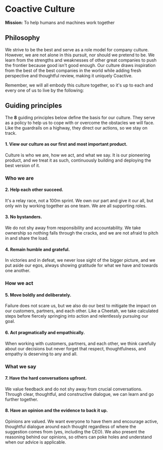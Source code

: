 # Coactive Culture
**Mission:** To help humans and machines work together

## Philosophy
We strive to be the best and serve as a role model for company culture. However, we are not alone in this pursuit, nor should we pretend to be. We learn from the strengths and weaknesses of other great companies to push the frontier because good isn't good enough. Our culture draws inspiration from the best of the best companies in the world while adding fresh perspective and thoughtful review, making it uniquely Coactive.

Remember, we will all embody this culture together, so it's up to each and every one of us to live by the following:

## Guiding principles
The **8** guiding principles below define the basis for our culture. They serve as a policy to help us to cope with or overcome the obstacles we will face. Like the guardrails on a highway, they direct our actions, so we stay on track. 

#### 1. View our culture as our first and most important product.
Culture is who we are, how we act, and what we say. It is our pioneering product, and we treat it as such, continuously building and deploying the best version of it.

### Who we are
#### 2. Help each other succeed.
It's a relay race, not a 100m sprint. We own our part and give it our all, but only win by working together as one team. We are all supporting roles.

#### 3. No bystanders.
We do not shy away from responsibility and accountability. We take ownership so nothing falls through the cracks, and we are not afraid to pitch in and share the load.

#### 4. Remain humble and grateful.
In victories and in defeat, we never lose sight of the bigger picture, and we put aside our egos, always showing gratitude for what we have and towards one another.


### How we act
#### 5. Move boldly and deliberately.
Failure does not scare us, but we also do our best to mitigate the impact on our customers, partners, and each other. Like a Cheetah, we take calculated steps before fiercely springing into action and relentlessly pursuing our goal. 

#### 6. Act pragmatically and empathically.
When working with customers, partners, and each other, we think carefully about our decisions but never forget that respect, thoughtfulness, and empathy is deserving to any and all.


### What we say
#### 7. Have the hard conversations upfront.
We value feedback and do not shy away from crucial conversations. Through clear, thoughtful, and constructive dialogue, we can learn and go further together.

#### 8. Have an opinion and the evidence to back it up.
Opinions are valued. We want everyone to have them and encourage active, thoughtful dialogue around each thought regardless of where the suggestion comes from  (yes, including the CEO). We also present the reasoning behind our opinions, so others can poke holes and understand when our advice is applicable.

